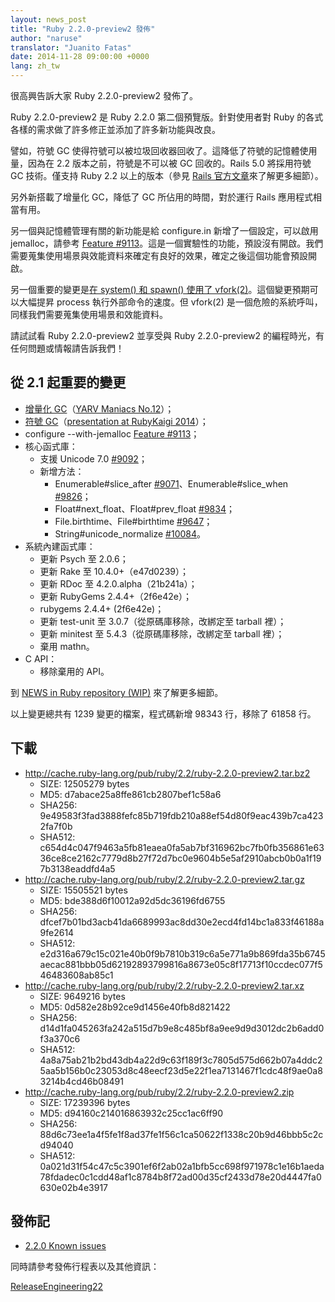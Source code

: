 ```yaml
---
layout: news_post
title: "Ruby 2.2.0-preview2 發佈"
author: "naruse"
translator: "Juanito Fatas"
date: 2014-11-28 09:00:00 +0000
lang: zh_tw
---
```


很高興告訴大家 Ruby 2.2.0-preview2 發佈了。

Ruby 2.2.0-preview2 是 Ruby 2.2.0 第二個預覽版。針對使用者對 Ruby 的各式各樣的需求做了許多修正並添加了許多新功能與改良。

譬如，符號 GC 使得符號可以被垃圾回收器回收了。這降低了符號的記憶體使用量，因為在 2.2 版本之前，符號是不可以被 GC 回收的。Rails 5.0 將採用符號 GC 技術。僅支持 Ruby 2.2 以上的版本（參見 [Rails 官方文章](http://weblog.rubyonrails.org/2014/8/20/Rails-4-2-beta1/)來了解更多細節）。

另外新搭載了增量化 GC，降低了 GC 所佔用的時間，對於運行 Rails 應用程式相當有用。

另一個與記憶體管理有關的新功能是給 configure.in 新增了一個設定，可以啟用 jemalloc，請參考 [Feature #9113](https://bugs.ruby-lang.org/issues/9113)。這是一個實驗性的功能，預設沒有開啟。我們需要蒐集使用場景與效能資料來確定有良好的效果，確定之後這個功能會預設開啟。

另一個重要的變更是[在 system() 和 spawn() 使用了 vfork(2)](http://www.a-k-r.org/d/2014-09.html#a2014_09_06)。這個變更預期可以大幅提昇 process 執行外部命令的速度。但 vfork(2) 是一個危險的系統呼叫，同樣我們需要蒐集使用場景和效能資料。

請試試看 Ruby 2.2.0-preview2 並享受與 Ruby 2.2.0-preview2 的編程時光，有任何問題或情報請告訴我們！

## 從 2.1 起重要的變更

* [增量化 GC](https://bugs.ruby-lang.org/issues/10137)（[YARV Maniacs No.12](http://magazine.rubyist.net/?0048-YARVManiacs)）；
* [符號 GC](https://bugs.ruby-lang.org/issues/9634)（[presentation at RubyKaigi 2014](http://www.slideshare.net/authorNari/symbol-gc)）；
* configure --with-jemalloc [Feature #9113](https://bugs.ruby-lang.org/issues/9113)；
* 核心函式庫：
  * 支援 Unicode 7.0 [#9092](https://bugs.ruby-lang.org/issues/9092)；
  * 新增方法：
    * Enumerable#slice_after [#9071](https://bugs.ruby-lang.org/issues/9071)、Enumerable#slice_when [#9826](https://bugs.ruby-lang.org/issues/9826)；
    * Float#next_float、Float#prev_float [#9834](https://bugs.ruby-lang.org/issues/9834)；
    * File.birthtime、File#birthtime [#9647](https://bugs.ruby-lang.org/issues/9647)；
    * String#unicode_normalize [#10084](https://bugs.ruby-lang.org/issues/10084)。
* 系統內建函式庫：
  * 更新 Psych 至 2.0.6；
  * 更新 Rake 至 10.4.0+（e47d0239）；
  * 更新 RDoc 至 4.2.0.alpha（21b241a）；
  * 更新 RubyGems 2.4.4+（2f6e42e）；
  * rubygems 2.4.4+ (2f6e42e)；
  * 更新 test-unit 至 3.0.7（從原碼庫移除，改綁定至 tarball 裡）；
  * 更新 minitest 至 5.4.3（從原碼庫移除，改綁定至 tarball 裡）；
  * 棄用 mathn。
* C API：
  * 移除棄用的 API。

到 [NEWS in Ruby repository (WIP)](https://github.com/ruby/ruby/blob/v2_2_0_preview2/NEWS) 來了解更多細節。

以上變更總共有 1239 變更的檔案，程式碼新增 98343 行，移除了 61858 行。

## 下載

* <http://cache.ruby-lang.org/pub/ruby/2.2/ruby-2.2.0-preview2.tar.bz2>
  * SIZE:   12505279 bytes
  * MD5:    d7abace25a8ffe861cb2807bef1c58a6
  * SHA256: 9e49583f3fad3888fefc85b719fdb210a88ef54d80f9eac439b7ca4232fa7f0b
  * SHA512: c654d4c047f9463a5fb81eaea0fa5ab7bf316962bc7fb0fb356861e6336ce8ce2162c7779d8b27f72d7bc0e9604b5e5af2910abcb0b0a1f197b3138eaddfd4a5
* <http://cache.ruby-lang.org/pub/ruby/2.2/ruby-2.2.0-preview2.tar.gz>
  * SIZE:   15505521 bytes
  * MD5:    bde388d6f10012a92d5dc36196fd6755
  * SHA256: dfcef7b01bd3acb41da6689993ac8dd30e2ecd4fd14bc1a833f46188a9fe2614
  * SHA512: e2d316a679c15c021e40b0f9b7810b319c6a5e771a9b869fda35b6745aecac881bbb05d62192893799816a8673e05c8f17713f10ccdec077f546483608ab85c1
* <http://cache.ruby-lang.org/pub/ruby/2.2/ruby-2.2.0-preview2.tar.xz>
  * SIZE:   9649216 bytes
  * MD5:    0d582e28b92ce9d1456e40fb8d821422
  * SHA256: d14d1fa045263fa242a515d7b9e8c485bf8a9ee9d9d3012dc2b6add0f3a370c6
  * SHA512: 4a8a75ab21b2bd43db4a22d9c63f189f3c7805d575d662b07a4ddc25aa5b156b0c23053d8c48eecf23d5e22f1ea7131467f1cdc48f9ae0a83214b4cd46b08491
* <http://cache.ruby-lang.org/pub/ruby/2.2/ruby-2.2.0-preview2.zip>
  * SIZE:   17239396 bytes
  * MD5:    d94160c214016863932c25cc1ac6ff90
  * SHA256: 88d6c73ee1a4f5fe1f8ad37fe1f56c1ca50622f1338c20b9d46bbb5c2cd94040
  * SHA512: 0a021d31f54c47c5c3901ef6f2ab02a1bfb5cc698f971978c1e16b1aeda78fdadec0c1cdd48af1c8784b8f72ad00d35cf2433d78e20d4447fa0630e02b4e3917

## 發佈記

* [2.2.0 Known issues](http://bugs.ruby-lang.org/projects/ruby-trunk/issues?query_id=115)

同時請參考發佈行程表以及其他資訊：

[ReleaseEngineering22](http://bugs.ruby-lang.org/projects/ruby-trunk/wiki/ReleaseEngineering22)
